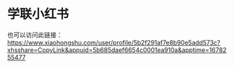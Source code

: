 # 学联小红书

也可以访问此链接：https://www.xiaohongshu.com/user/profile/5b2f291af7e8b90e5add573c?xhsshare=CopyLink&appuid=5b685daef6654c0001ea910a&apptime=1678255477
